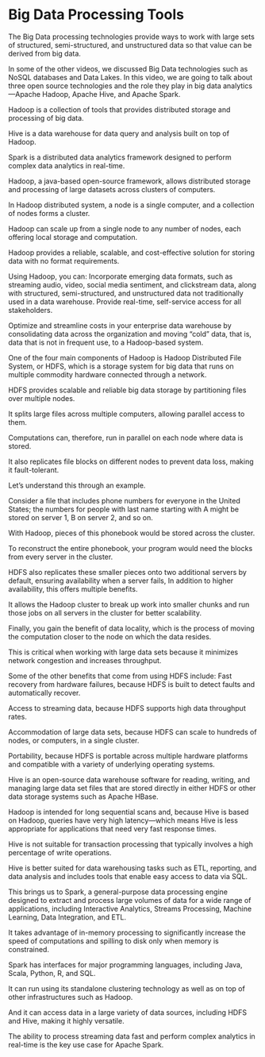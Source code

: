 # Big Data Processing Tools

The Big Data processing technologies provide ways to work with large sets of structured, semi-structured, and unstructured data so that value can be derived from big data. 

In some of the other videos, we discussed Big Data technologies such as NoSQL databases and Data Lakes. In this video, we are going to talk about three open source technologies and the role they play in big data analytics—Apache Hadoop, Apache Hive, and Apache Spark. 

Hadoop is a collection of tools that provides distributed storage and processing of big data. 

Hive is a data warehouse for data query and analysis built on top of Hadoop. 

Spark is a distributed data analytics framework designed to perform complex data analytics in real-time. 

Hadoop, a java-based open-source framework, allows distributed storage and processing of large datasets across clusters of computers. 

In Hadoop distributed system, a node is a single computer, and a collection of nodes forms a cluster. 

Hadoop can scale up from a single node to any number of nodes, each offering local storage and computation. 

Hadoop provides a reliable, scalable, and cost-effective solution for storing data with no format requirements. 

Using Hadoop, you can: Incorporate emerging data formats, such as streaming audio, video, social media sentiment, and clickstream data, along with structured, semi-structured, and unstructured data not traditionally used in a data warehouse. Provide real-time, self-service access for all stakeholders. 

Optimize and streamline costs in your enterprise data warehouse by consolidating data across the organization and moving “cold” data, that is, data that is not in frequent use, to a Hadoop-based system. 

One of the four main components of Hadoop is Hadoop Distributed File System, or HDFS, which is a storage system for big data that runs on multiple commodity hardware connected through a network. 

HDFS provides scalable and reliable big data storage by partitioning files over multiple nodes. 

It splits large files across multiple computers, allowing parallel access to them. 

Computations can, therefore, run in parallel on each node where data is stored. 

It also replicates file blocks on different nodes to prevent data loss, making it fault-tolerant. 

Let’s understand this through an example. 

Consider a file that includes phone numbers for everyone in the United States; the numbers for people with last name starting with A might be stored on server 1, B on server 2, and so on. 

With Hadoop, pieces of this phonebook would be stored across the cluster. 

To reconstruct the entire phonebook, your program would need the blocks from every server in the cluster. 

HDFS also replicates these smaller pieces onto two additional servers by default, ensuring availability when a server fails, In addition to higher availability, this offers multiple benefits. 

It allows the Hadoop cluster to break up work into smaller chunks and run those jobs on all servers in the cluster for better scalability. 

Finally, you gain the benefit of data locality, which is the process of moving the computation closer to the node on which the data resides. 

This is critical when working with large data sets because it minimizes network congestion and increases throughput. 

Some of the other benefits that come from using HDFS include: Fast recovery from hardware failures, because HDFS is built to detect faults and automatically recover. 

Access to streaming data, because HDFS supports high data throughput rates. 

Accommodation of large data sets, because HDFS can scale to hundreds of nodes, or computers, in a single cluster. 

Portability, because HDFS is portable across multiple hardware platforms and compatible with a variety of underlying operating systems. 

Hive is an open-source data warehouse software for reading, writing, and managing large data set files that are stored directly in either HDFS or other data storage systems such as Apache HBase. 

Hadoop is intended for long sequential scans and, because Hive is based on Hadoop, queries have very high latency—which means Hive is less appropriate for applications that need very fast response times. 

Hive is not suitable for transaction processing that typically involves a high percentage of write operations. 

Hive is better suited for data warehousing tasks such as ETL, reporting, and data analysis and includes tools that enable easy access to data via SQL. 

This brings us to Spark, a general-purpose data processing engine designed to extract and process large volumes of data for a wide range of applications, including Interactive Analytics, Streams Processing, Machine Learning, Data Integration, and ETL. 

It takes advantage of in-memory processing to significantly increase the speed of computations and spilling to disk only when memory is constrained. 

Spark has interfaces for major programming languages, including Java, Scala, Python, R, and SQL. 

It can run using its standalone clustering technology as well as on top of other infrastructures such as Hadoop. 

And it can access data in a large variety of data sources, including HDFS and Hive, making it highly versatile. 

The ability to process streaming data fast and perform complex analytics in real-time is the key use case for Apache Spark.
